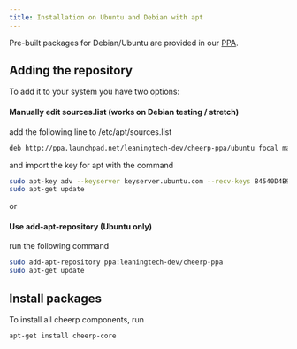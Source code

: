 ```yaml
---
title: Installation on Ubuntu and Debian with apt
---
```


Pre-built packages for Debian/Ubuntu are provided in our [PPA](https://launchpad.net/~leaningtech-dev/+archive/ubuntu/cheerp-ppa).

## Adding the repository

To add it to your system you have two options:

#### Manually edit sources.list (works on Debian testing / stretch)

add the following line to /etc/apt/sources.list

```sh
deb http://ppa.launchpad.net/leaningtech-dev/cheerp-ppa/ubuntu focal main
```

and import the key for apt with the command

```sh
sudo apt-key adv --keyserver keyserver.ubuntu.com --recv-keys 84540D4B9BF457D5
sudo apt-get update
```

or

#### Use add-apt-repository (Ubuntu only)

run the following command

```sh
sudo add-apt-repository ppa:leaningtech-dev/cheerp-ppa
sudo apt-get update
```

## Install packages

To install all cheerp components, run

```sh
apt-get install cheerp-core
```
